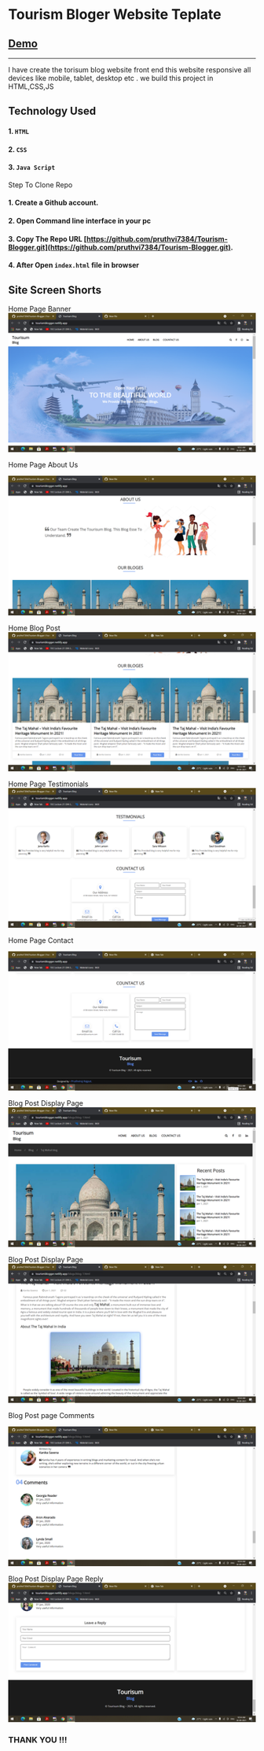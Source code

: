 # Tourism Bloger Website Teplate
## [Demo](https://tourismblogger.netlify.app/)
--------

I have create the torisum blog website front end this website responsive all devices like mobile, tablet, desktop etc . we build this project in HTML,CSS,JS
## Technology Used

#### 1. `HTML`
#### 2. `CSS` 
#### 3. `Java Script`

Step To Clone Repo

#### 1. Create a Github account.
#### 2. Open Command line interface in your pc
#### 3. Copy The Repo URL [https://github.com/pruthvi7384/Tourism-Blogger.git](https://github.com/pruthvi7384/Tourism-Blogger.git).
#### 4. After Open `index.html` file in browser

Site Screen Shorts 
-----
Home Page Banner
<img src="https://github.com/pruthvi7384/Tourism-Blogger/blob/master/assets/website%20output/i1.png">

Home Page About Us 

<img src="https://github.com/pruthvi7384/Tourism-Blogger/blob/master/assets/website%20output/i2.png">

Home Blog Post
<img src="https://github.com/pruthvi7384/Tourism-Blogger/blob/master/assets/website%20output/i3.png">

Home Page Testimonials 
<img src="https://github.com/pruthvi7384/Tourism-Blogger/blob/master/assets/website%20output/i4.png">

Home Page Contact 

<img src="https://github.com/pruthvi7384/Tourism-Blogger/blob/master/assets/website%20output/i6.png">

Blog Post Display Page
<img src="https://github.com/pruthvi7384/Tourism-Blogger/blob/master/assets/website%20output/i7.png">

Blog Post Display Page
<img src="https://github.com/pruthvi7384/Tourism-Blogger/blob/master/assets/website%20output/i8.png">

Blog Post page Comments 

<img src="https://github.com/pruthvi7384/Tourism-Blogger/blob/master/assets/website%20output/i9.png">

Blog Post Display Page Reply 
<img src="https://github.com/pruthvi7384/Tourism-Blogger/blob/master/assets/website%20output/i10.png">

### THANK YOU !!!
